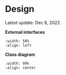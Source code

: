 # Design

Latest update: Dec 8, 2022.

**External interfaces**

```{figure} images/pdssp_crawler_interfaces.png
:width: 50%
:align: left
```

**Class diagram**

```{figure} images/pdssp_crawler_design.png
:width: 99%
:align: center
```